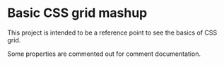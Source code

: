 # Basic CSS grid mashup

This project is intended to be a reference point to see the
basics of CSS grid.

Some properties are commented out for comment documentation.